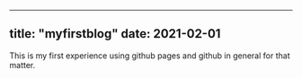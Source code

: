 
---
title: "myfirstblog"
date: 2021-02-01
---

This is my first experience using github pages and github in general for that matter.
